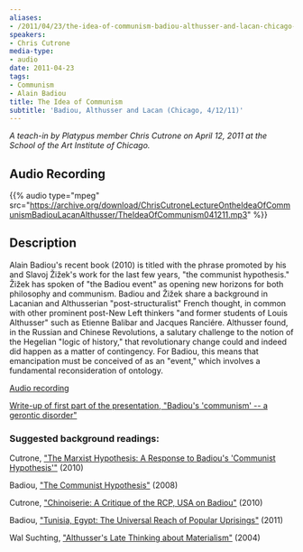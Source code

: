 ```yaml
---
aliases:
- /2011/04/23/the-idea-of-communism-badiou-althusser-and-lacan-chicago-41211-audio
speakers:
- Chris Cutrone
media-type:
- audio
date: 2011-04-23
tags:
- Communism
- Alain Badiou
title: The Idea of Communism
subtitle: 'Badiou, Althusser and Lacan (Chicago, 4/12/11)'
---
```


_A teach-in by Platypus member Chris Cutrone on April 12, 2011 at the School of the Art Institute of Chicago._

## Audio Recording

{{% audio type="mpeg" src="https://archive.org/download/ChrisCutroneLectureOntheIdeaOfCommunismBadiouLacanAlthusser/TheIdeaOfCommunism041211.mp3" %}}

## Description

Alain Badiou's recent book (2010) is titled with the phrase promoted by his and Slavoj Žižek's work for the last few years, "the communist hypothesis." Žižek has spoken of "the Badiou event" as opening new horizons for both philosophy and communism. Badiou and Žižek share a background in Lacanian and Althusserian "post-structuralist" French thought, in common with other prominent post-New Left thinkers "and former students of Louis Althusser" such as Etienne Balibar and Jacques Ranciére. Althusser found, in the Russian and Chinese Revolutions, a salutary challenge to the notion of the Hegelian "logic of history," that revolutionary change could and indeed did happen as a matter of contingency. For Badiou, this means that emancipation must be conceived of as an "event," which involves a fundamental reconsideration of ontology.

[Audio recording](http://www.archive.org/details/ChrisCutroneLectureOntheIdeaOfCommunismBadiouLacanAlthusser)

[Write-up of first part of the presentation, "Badiou's 'communism' -- a gerontic disorder"](http://chriscutrone.platypus1917.org/?p=1144)

### Suggested background readings:

Cutrone, ["The Marxist Hypothesis: A Response to Badiou's 'Communist Hypothesis'"](/2010/11/06/the-marxist-hypothesis-a-response-to-alain-badous-communist-hypothesis/) (2010)

Badiou, ["The Communist Hypothesis"](http://www.newleftreview.org/?view=2705) (2008)

Cutrone, ["Chinoiserie: A Critique of the RCP, USA on Badiou"](/2010/08/05/chinoiserie-a-critique-of-the-revolutionary-communist-party-usa%e2%80%99s-%e2%80%9cnew-synthesis%e2%80%9d/) (2010)

Badiou, ["Tunisia, Egypt: The Universal Reach of Popular Uprisings"](http://www.lacan.com/thesymptom/?page_id=1031) (2011)

Wal Suchting, ["Althusser's Late Thinking about Materialism"](http://www.generation-online.org/p/suchting_althusser.pdf) (2004)
